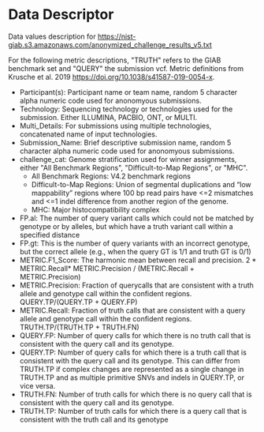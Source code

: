 # Data Descriptor
Data values description for https://nist-giab.s3.amazonaws.com/anonymized_challenge_results_v5.txt

For the following metric descriptions, "TRUTH" refers to the GIAB benchmark set and "QUERY" the submission vcf. 
Metric definitions from Krusche et al. 2019 https://doi.org/10.1038/s41587-019-0054-x.

- Participant(s): Participant name or team name, random 5 character alpha numeric code used for anonomyous submissions.  
- Technology: 	Sequencing technology or technologies used for the submission. Either ILLUMINA, PACBIO, ONT, or MULTI.  
- Multi_Details: For submissions using multiple technologies, concatenated name of input technologies.  
- Submission_Name: Brief descriptive submission name, random 5 character alpha numeric code used for anonomyous submissions.	
- challenge_cat: Genome stratification used for winner assignments, either "All Benchmark Regions", "Difficult-to-Map Regions", or "MHC".  
    - All Benchmark Regions: V4.2 benchmark regions
    - Difficult-to-Map Regions: Union of segmental duplications and “low mappability” regions where 100 bp read pairs have <=2 mismatches and <=1 indel difference from another region of the genome.  
    - MHC: Major histocompatibility complex  
- FP.al: The number of query variant calls which could not be matched by genotype or by alleles, but which have a truth variant call within a specified distance	
- FP.gt: This is the number of query variants with an incorrect genotype, but the correct allele (e.g., when the query GT is 1/1 and truth GT is 0/1)
- METRIC.F1_Score: The harmonic mean between recall and precision. 2 * METRIC.Recall* METRIC.Precision / (METRIC.Recall + METRIC.Precision)	
- METRIC.Precision: Fraction of querycalls that are consistent with a truth allele and genotype call within the confident regions. QUERY.TP/(QUERY.TP + QUERY.FP)  	
- METRIC.Recall: Fraction of truth calls that are consistent with a query allele and genotype call within the confident regions. TRUTH.TP/(TRUTH.TP + TRUTH.FN)  
- QUERY.FP: Number of query calls for which there is no truth call that is consistent with the query call and its genotype.   
- QUERY.TP: Number of query calls for which there is a truth call that is consistent with the query call and its genotype. This can differ from TRUTH.TP if complex changes are represented as a single change in TRUTH.TP and as multiple primitive SNVs and indels in QUERY.TP, or vice versa.	
- TRUTH.FN: Number of truth calls for which there is no query call that is consistent with the query call and its genotype. 
- TRUTH.TP: Number of truth calls for which there is a query call that is consistent with the truth call and its genotype